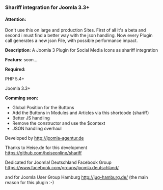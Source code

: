 <h3>Shariff integration for Joomla 3.3+</h3>

<h4>Attention:</h4>
Don't use this on large and production Sites. First of all it's a beta and second i must find a better way with the json handling. Now every Plugin call generates a new json File, with possible performance impact.

<b>Description:</b>
A Joomla 3 Plugin for Social Media Icons as shariff integration

<b>Featurs:</b>
soon...

<b>Required:</b>

PHP 5.4+

Joomla 3.3+

<b>Comming soon:</b>
<ul>
<li>Global Position for the Buttons</li>
<li>Add the Buttons in Modules and Articles via this shortcode {shariff}</li>
<li>Better JS handling</li>
<li>Remove the constructor and use the $context</li>
<li>JSON handling overhaul</li>
</ul>

Developed by http://joomla-agentur.de

Thanks to Heise.de for this development https://github.com/heiseonline/shariff

Dedicated for Joomla! Deutschland Facebook Group https://www.facebook.com/groups/joomla.deutschland/

and for Joomla User Group Hamburg http://jug-hamburg.de/ (the main reason for this plugin :-)
